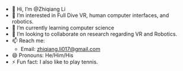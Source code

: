 - 👋 Hi, I’m @Zhiqiang Li
- 👀 I’m interested in Full Dive VR, human computer interfaces, and robotics.
- 🌱 I’m currently learning computer science
- 💞️ I’m looking to collaborate on research regarding VR and Robotics.
- 📫 Reach me:
  - Email: zhiqiang.li017@gmail.com   
- 😄 Pronouns: He/Him/His
- ⚡ Fun fact: I also like to play tennis.
